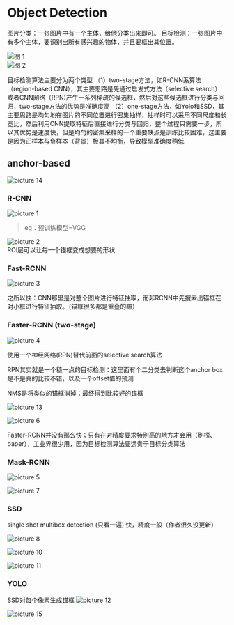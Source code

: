 # Object Detection

图片分类：一张图片中有一个主体，给他分类出来即可。
目标检测：一张图片中有多个主体，要识别出所有感兴趣的物体，并且要框出其位置。

![图 1](../images/1131e443f5af3ce7fa8401019b591e8c8602904a06b5f0b82bae5d801d93247a.png)  
![图 2](../images/fff6ee08877bc4272ff600f05718cbf30e31ff132f3ff72eededa93502a349e5.png)  

目标检测算法主要分为两个类型
（1）two-stage方法，如R-CNN系算法（region-based CNN），其主要思路是先通过启发式方法（selective search）或者CNN网络（RPN)产生一系列稀疏的候选框，然后对这些候选框进行分类与回归，two-stage方法的优势是准确度高
（2）one-stage方法，如Yolo和SSD，其主要思路是均匀地在图片的不同位置进行密集抽样，抽样时可以采用不同尺度和长宽比，然后利用CNN提取特征后直接进行分类与回归，整个过程只需要一步，所以其优势是速度快，但是均匀的密集采样的一个重要缺点是训练比较困难，这主要是因为正样本与负样本（背景）极其不均衡，导致模型准确度稍低

## anchor-based

![picture 14](../images/dcb86c4320a4529de7a86423a7735ef7bfb4a6471d6dc994affedc00e3afc13f.png)  

### R-CNN

![picture 1](../images/162e4630d46e8f0b91fe1fd05b46bda4f4e07d87a8d3c8c9635c33173c60ba99.png)  
> eg：预训练模型=VGG

![picture 2](../images/2b8e6881b65a53696225df13cece9392637ad4c931d71a219a5228e4ed8a4586.png)  
ROI层可以让每一个锚框变成想要的形状

### Fast-RCNN

![picture 3](../images/093f222ae4299320f58a586486986d33acad1ff2bb1d55f0dbaed6cd51ab3330.png)  

之所以快：CNN那里是对整个图片进行特征抽取，而非RCNN中先搜索出锚框在对小框进行特征抽取。（锚框很多都是重叠的嘛）

### Faster-RCNN (two-stage)

![picture 4](../images/dd2ce14dcab1c91828a4df2e20cbde1eadd71b8429bdc70ca6452d0b92587f92.png)  

使用一个神经网络(RPN)替代前面的selective search算法

RPN其实就是一个糙一点的目标检测：这里面有个二分类去判断这个anchor box是不是真的比较不错，以及一个offset值的预测

NMS是将类似的锚框消掉；最终得到比较好的锚框

![picture 13](../images/3251d7ec56c4717de7e018423fc3b396dfe890eee21f0aa6dee35fb2fb8fd63a.png)  

![picture 6](../images/7c482e3fbb04ff3ae668921523b357312014439b2d523def641da4aea4d98e86.png)  

Faster-RCNN并没有那么快；只有在对精度要求特别高的地方才会用（刷榜、paper），工业界很少用，因为目标检测算法要远贵于目标分类算法

### Mask-RCNN

![picture 5](../images/e98c29c805a114691e623d7825292dcc14ee9984abe58eaf0ed825f89be81cd6.png)  

![picture 7](../images/596a356ebcd869027c8b5ee26f11895c4876cd3693489b0ce9cad18496ad7267.png)  

### SSD

single shot multibox detection (只看一遍)
快，精度一般（作者很久没更新）

![picture 8](../images/34916b82ffed4845add095fe0e16add5901269d67b2c878e8609829911935a0c.png)  

![picture 10](../images/77a4f2301222fa46cf2f32a07c0dd2a96ca27b286d5674f964a207baa292d51e.png)  

![picture 11](../images/cff204a0424651703fd744a009d1d5fc402c5a696b62ff170d99b03f930dfc45.png)  

### YOLO

SSD对每个像素生成锚框
![picture 12](../images/758094919622e8b1abe78fd260aed4e31aa924aecca4253f665a8f771e884047.png)  

![picture 15](../images/97e71d505e075ac92c12b46d8dab57cb11b80dd3115e524c3040f35f1e650081.png)  

